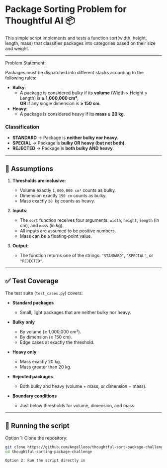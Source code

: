# Package Sorting Problem for Thoughtful AI 📦

This simple script implements and tests a function sort(width, height, length, mass) that classifies packages into categories based on their size and weight.

---

Problem Statement:

Packages must be dispatched into different stacks according to the following rules:

- **Bulky**:
  - A package is considered bulky if its **volume** (Width × Height × Length) is **≥ 1,000,000 cm³**,  
    **OR** if any single dimension is **≥ 150 cm**.
- **Heavy**:
  - A package is considered heavy if its **mass ≥ 20 kg**.

### Classification
- **STANDARD** → Package is **neither bulky nor heavy**.  
- **SPECIAL** → Package is **bulky OR heavy (but not both)**.  
- **REJECTED** → Package is **both bulky AND heavy**.

---

## 📝 Assumptions

1. **Thresholds are inclusive**:  
   - Volume exactly `1,000,000 cm³` counts as bulky.  
   - Dimension exactly `150 cm` counts as bulky.  
   - Mass exactly `20 kg` counts as heavy.  

2. **Inputs**:  
   - The `sort` function receives four arguments: `width`, `height`, `length` (in cm), and `mass` (in kg).  
   - All inputs are assumed to be positive numbers.  
   - Mass can be a floating‑point value.  

3. **Output**:  
   - The function returns one of the strings: `"STANDARD"`, `"SPECIAL"`, or `"REJECTED"`.  

---

## ✅ Test Coverage

The test suite (`test_cases.py`) covers:

- **Standard packages**  
  - Small, light packages that are neither bulky nor heavy.  

- **Bulky only**  
  - By volume (≥ 1,000,000 cm³).  
  - By dimension (≥ 150 cm).  
  - Edge cases at exactly the threshold.  

- **Heavy only**  
  - Mass exactly 20 kg.  
  - Mass greater than 20 kg.  

- **Rejected packages**  
  - Both bulky and heavy (volume + mass, or dimension + mass).  

- **Boundary conditions**  
  - Just below thresholds for volume, dimension, and mass.  

---

## 🧪 Running the script

Option 1: Clone the repository:
   ```bash
   git clone https://github.com/Angellooo/thoughtful-sort-package-challenge.git
   cd thoughtful-sorting-package-challenge

Option 2: Run the script directly in 
